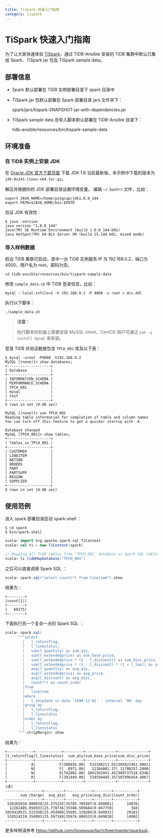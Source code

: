 ```yaml
---
title: TiSpark 快速入门指南
category: tispark
---
```


# TiSpark 快速入门指南

为了让大家快速体验 [TiSpark](/reference/tispark.md)，通过 TiDB-Ansible 安装的 TiDB 集群中默认已集成 Spark、TiSpark jar 包及 TiSpark sample data。

## 部署信息

- Spark 默认部署在 TiDB 实例部署目录下 spark 目录中
- TiSpark jar 包默认部署在 Spark 部署目录 jars 文件夹下：
    
    spark/jars/tispark-SNAPSHOT-jar-with-dependencies.jar

- TiSpark sample data 及导入脚本默认部署在 TiDB-Ansible 目录下：
    
    tidb-ansible/resources/bin/tispark-sample-data

## 环境准备

### 在 TiDB 实例上安装 JDK

在 [Oracle JDK 官方下载页面](http://www.oracle.com/technetwork/java/javase/downloads/java-archive-javase8-2177648.html) 下载 JDK 1.8 当前最新版，本示例中下载的版本为 `jdk-8u141-linux-x64.tar.gz`。

解压并根据你的 JDK 部署目录设置环境变量， 编辑 `~/.bashrc` 文件，比如：

```bashrc
export JAVA_HOME=/home/pingcap/jdk1.8.0_144
export PATH=$JAVA_HOME/bin:$PATH
```

验证 JDK 有效性：

    $ java -version
    java version "1.8.0_144"
    Java(TM) SE Runtime Environment (build 1.8.0_144-b01)
    Java HotSpot(TM) 64-Bit Server VM (build 25.144-b01, mixed mode)
    

### 导入样例数据

假设 TiDB 集群已启动，其中一台 TiDB 实例服务 IP 为 192.168.0.2，端口为 4000，用户名为 root，密码为空。

    cd tidb-ansible/resources/bin/tispark-sample-data
    

修改 `sample_data.sh` 中 TiDB 登录信息，比如：

    mysql --local-infile=1 -h 192.168.0.2 -P 4000 -u root < dss.ddl
    

执行以下脚本：

    ./sample_data.sh
    

> **注意：**
> 
> 执行脚本的机器上需要安装 MySQL client，CentOS 用户可通过 `yum -y install mysql` 来安装。

登录 TiDB 并验证数据包含 `TPCH_001` 库及以下表：

    $ mysql -uroot -P4000 -h192.168.0.2
    MySQL [(none)]> show databases;
    +--------------------+
    | Database           |
    +--------------------+
    | INFORMATION_SCHEMA |
    | PERFORMANCE_SCHEMA |
    | TPCH_001           |
    | mysql              |
    | test               |
    +--------------------+
    5 rows in set (0.00 sec)
    
    MySQL [(none)]> use TPCH_001
    Reading table information for completion of table and column names
    You can turn off this feature to get a quicker startup with -A
    
    Database changed
    MySQL [TPCH_001]> show tables;
    +--------------------+
    | Tables_in_TPCH_001 |
    +--------------------+
    | CUSTOMER           |
    | LINEITEM           |
    | NATION             |
    | ORDERS             |
    | PART               |
    | PARTSUPP           |
    | REGION             |
    | SUPPLIER           |
    +--------------------+
    8 rows in set (0.00 sec)
    

## 使用范例

进入 spark 部署目录启动 spark-shell ：

    $ cd spark
    $ bin/spark-shell
    

```scala
scala> import org.apache.spark.sql.TiContext
scala> val ti = new TiContext(spark)

// Mapping all TiDB tables from `TPCH_001` database as Spark SQL tables
scala> ti.tidbMapDatabase("TPCH_001")
```

之后可以直接调用 Spark SQL ：

```scala
scala> spark.sql("select count(*) from lineitem").show
```

结果为：

    +--------+
    |count(1)|
    +--------+
    |   60175|
    +--------+
    

下面执行另一个复杂一点的 Spark SQL ：

```scala
scala> spark.sql(
      """select
        |   l_returnflag,
        |   l_linestatus,
        |   sum(l_quantity) as sum_qty,
        |   sum(l_extendedprice) as sum_base_price,
        |   sum(l_extendedprice * (1 - l_discount)) as sum_disc_price,
        |   sum(l_extendedprice * (1 - l_discount) * (1 + l_tax)) as sum_charge,
        |   avg(l_quantity) as avg_qty,
        |   avg(l_extendedprice) as avg_price,
        |   avg(l_discount) as avg_disc,
        |   count(*) as count_order
        |from
        |   lineitem
        |where
        |   l_shipdate <= date '1998-12-01' - interval '90' day
        |group by
        |   l_returnflag,
        |   l_linestatus
        |order by
        |   l_returnflag,
        |   l_linestatus
      """.stripMargin).show
```

结果为：

    +------------+------------+---------+--------------+--------------+
    |l_returnflag|l_linestatus|  sum_qty|sum_base_price|sum_disc_price|
    +------------+------------+---------+--------------+--------------+
    |           A|           F|380456.00|  532348211.65|505822441.4861|
    |           N|           F|  8971.00|   12384801.37| 11798257.2080|
    |           N|           O|742802.00| 1041502841.45|989737518.6346|
    |           R|           F|381449.00|  534594445.35|507996454.4067|
    +------------+------------+---------+--------------+--------------+
    (续)
    -----------------+---------+------------+--------+-----------+
           sum_charge|  avg_qty|   avg_price|avg_disc|count_order|
    -----------------+---------+------------+--------+-----------+
     526165934.000839|25.575155|35785.709307|0.050081|      14876|
      12282485.056933|25.778736|35588.509684|0.047759|        348|
    1029418531.523350|25.454988|35691.129209|0.049931|      29181|
     528524219.358903|25.597168|35874.006533|0.049828|      14902|
    -----------------+---------+------------+--------+-----------+
    

更多样例请参考 <https://github.com/ilovesoup/tpch/tree/master/sparksql>。